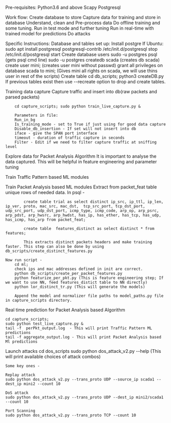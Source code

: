 Pre-requisites:
Python3.6 and above
Scapy
Postgresql

Work flow:
Create database to store
Capture data for training and store in database
Understand, clean and Pre-process data
Do offline training and some tuning.
Run in test mode and further tuning
Run in real-time with trained model for predictions
Do attacks

Specific Instructions:
Database and tables set up:
    Install postgre
        If Ubuntu:
		    sudo apt install postgresql postgresql-contrib
            /etc/init.d/postgresql stop
            /etc/init.d/postgresql start
    Create database users
        sudo -u postgres psql (gets psql cmd line)
        sudo -u postgres createdb scada (creates db scada)
        create user mini; (creates user mini without passwd)
        grant all privileges on database scada to mini; (Gives mini all rights on scada, we will use thins user in rest of the scripts)
    Create table
        cd db_scripts; python3 createDB.py
        If previous tables exist then use --recreate option to drop and create tables.

Training data capture
    Capture traffic and insert into db(raw packets and parsed packets)

        cd capture_scripts; sudo python train_live_capture.py &

        Parameters in file:
        Run_in_bg
        Is_training_mode - set to True if just using for good data capture
        Disable_db_insertion - If set will not insert into db
        iface - give the SPAN port interface
        timeout - duration of traffic capture in seconds
        Filter - Edit if we need to filter capture traffic at sniffing level

Explore data for Packet Analysis Algorithm
        It is important to analyse the data captured. This will be helpful in feature engineering and parameter tuning

Train Traffic Pattern based ML modules

Train Packet Analysis based ML modules
    Extract from packet_feat table unique rows of needed data.
        In psql -

            create table trial as select distinct ip_src, ip_ttl, ip_len, ip_ver, proto, mac_src, mac_dst,  tcp_src_port, tcp_dst_port, udp_src_port, udp_dst_port, icmp_type, icmp_code, arp_op, arp_psrc, arp_pdst, arp_hwsrc, arp_hwdst, has_ip, has_ether, has_tcp, has_udp, has_icmp, has_arp from packet_feat; 

            create table  features_distinct as select distinct * from features;

            This extracts distinct packets headers and make training faster. This step can also be done by using db_scripts/create_distinct_features.py

    Now run script -
        cd ml;
        check ips and mac addresses defined in init are correct.
        python db_scripts/create_per_packet_features.py
        python featurize_per_pkt.py (This is feature engineering step; If we want to use NN, feed features_distict table to NN directly)
        python lor_distinct_tr.py (This will generate the models)

        Append the model and normalizer file paths to model_paths.py file in capture_scripts directory.

Real time prediction for Packet Analysis based Algorithm

	cd capture_scripts;
	sudo python test_live_capture.py &
	tail -f  perPkt_output.log  - This will print Traffic Pattern ML predictions
	tail -f aggregate_output.log - This will print Packet Analysis based Ml predictions

Launch attacks
    cd dos_scripts
    sudo python dos_attack_v2.py --help (This will print available choices of attack combos)

    Some key ones -

    Replay attack
    sudo python dos_attack_v2.py --trans_proto UDP --source_ip scada1 --dest_ip mini2 --count 10

    DoS attack
    sudo python dos_attack_v2.py --trans_proto UDP --dest_ip mini2/scada1 --count 10

    Port Scanning
    sudo python dos_attack_v2.py --trans_proto TCP --count 10





